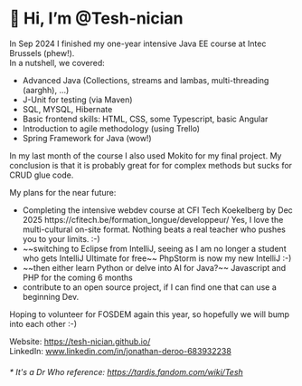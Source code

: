 # 👋 Hi, I’m @Tesh-nician 

In Sep 2024  I finished my one-year intensive Java EE course at Intec Brussels (phew!). \
In a nutshell, we covered:
<UL>
<LI>Advanced Java (Collections, streams and lambas, multi-threading (aarghh), ...)</LI>
<LI>J-Unit for testing (via Maven)</LI>
<LI>SQL, MYSQL, Hibernate</LI>
<LI>Basic frontend skills: HTML, CSS, some Typescript, basic Angular</LI>
<LI>Introduction to agile methodology (using Trello)</LI>
<LI>Spring Framework for Java (wow!)</LI>

</UL>

In my last month of the course I also used Mokito for my final project. My conclusion is that it is probably great for for complex methods but sucks for CRUD glue code.

My plans for the near future:
<UL>
<LI> Completing the intensive webdev course at CFI Tech Koekelberg by Dec 2025 https://cfitech.be/formation_longue/developpeur/
 Yes, I love the multi-cultural on-site format. Nothing beats a real teacher who pushes you to your limits. :-) 
 
<LI> ~~switching to Eclipse from IntelliJ, seeing as I am no longer a student who gets IntelliJ Ultimate for free~~ 
 PhpStorm is now my new IntelliJ :-)
<LI> ~~then either learn Python or delve into AI for Java?~~ Javascript and PHP for the coming 6 months 
<LI> contribute to an open source project, if I can find one that can use a beginning Dev. 
 
</UL>

Hoping to volunteer for FOSDEM again this year, so hopefully we will bump into each other :-)


Website: https://tesh-nician.github.io/ \
LinkedIn: www.linkedin.com/in/jonathan-deroo-683932238  



###### \* It's a Dr Who reference: https://tardis.fandom.com/wiki/Tesh


<!---
Tesh-nician/Tesh-nician is a ✨ special ✨ repository because its `README.md` (this file) appears on your GitHub profile.
You can click the Preview link to take a look at your changes.
--->

